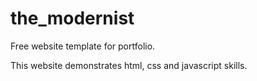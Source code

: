 # the_modernist
Free website template for portfolio.

This website demonstrates html, css and javascript skills.
